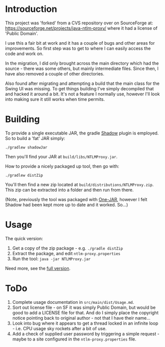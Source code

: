 # Introduction

This project was 'forked' from a CVS repository over on SourceForge at:
<https://sourceforge.net/projects/java-ntlm-proxy/> where it had a license of 'Public Domain'.

I use this a fair bit at work and it has a couple of bugs and other areas for improvements. So first
step was to get to where I can easily access the code and work on.

In the migration, I did only brought across the main directory which had the source - there was some
others, but mainly intermediate files. Since then, I have also removed a couple of other directories.

Also found after migrating and attempting a build that the main class for the Swing UI was missing.
To get things building I've simply decompiled that and hacked it around a bit. It's not a feature I
normally use, however I'll look into making sure it still works when time permits.

# Building

To provide a single executable JAR, the gradle [Shadow](https://github.com/johnrengelman/shadow)
plugin is employed. So to build a 'fat' JAR simply:

    ./gradlew shadowJar

Then you'll find your JAR at `build/libs/NTLMProxy.jar`.

How to provide a nicely packaged up tool, then go with:

    ./gradlew distZip

You'll then find a new zip located at `build/distributions/NTLMProxy.zip`. This zip can be extracted
into a folder and then run from there.

(Note, previously the tool was packaged with [One-JAR](http://one-jar.sourceforge.net/), however I
felt Shadow had been kept more up to date and it worked. So...)

# Usage

The quick version:

1. Get a copy of the zip package - e.g. `./gradle distZip`
1. Extract the package, and edit `ntlm-proxy.properties`
1. Run the tool: `java -jar NTLMProxy.jar`

Need more, see the [full version](src/main/dist/Usage.md).

# ToDo

1. Complete usage documentation in `src/main/dist/Usage.md`.
1. Sort out license file - on SF it was simply Public Domain, but would be good to add a LICENSE
   file for that. And do I simply place the copyright notice pointing back to original author  - not
   that I have their name...
1. Look into bug where it appears to get a thread locked in an infinite loop - i.e. CPU usage sky
   rockets after a bit of use.
1. Add a check of supplied user password by triggering a simple request - maybe to a site configured
   in the `ntlm-proxy.properties` file.
